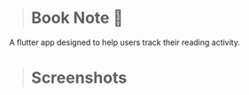 > # Book Note 📝

A flutter app designed to help users track their reading activity.

> # Screenshots
